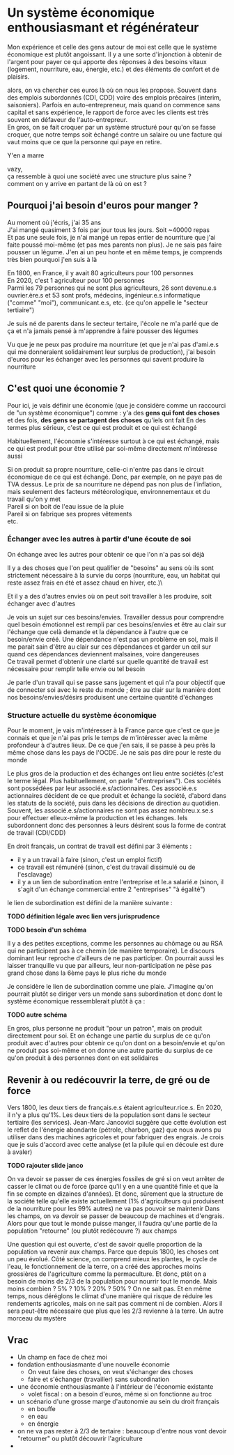 # Un système économique enthousiasmant et régénérateur

Mon expérience et celle des gens autour de moi est celle que le système économique est plutôt angoissant. Il y a une sorte d'injonction à obtenir de l'argent pour payer ce qui apporte des réponses à des besoins vitaux (logement, nourriture, eau, énergie, etc.) et des éléments de confort et de plaisirs. 

alors, on va chercher ces euros là où on nous les propose. Souvent dans des emplois subordonnés (CDI, CDD) voire des emplois précaires (interim, saisoniers). Parfois en auto-entrepreneur, mais quand on commence sans capital et sans expérience, le rapport de force avec les clients est très souvent en défaveur de l'auto-entrepreur.\
En gros, on se fait croquer par un système structuré pour qu'on se fasse croquer, que notre temps soit échangé contre un salaire ou une facture qui vaut moins que ce que la personne qui paye en retire.

Y'en a marre

vazy,\
ça ressemble à quoi une société avec une structure plus saine ?\
comment on y arrive en partant de là où on est ?


## Pourquoi j'ai besoin d'euros pour manger ?

Au moment où j'écris, j'ai 35 ans\
J'ai mangé quasiment 3 fois par jour tous les jours. Soit ~40000 repas\
Et pas une seule fois, je n'ai mangé un repas entier de nourriture que j'ai faite poussé moi-même (et pas mes parents non plus). Je ne sais pas faire pousser un légume. J'en ai un peu honte et en même temps, je comprends très bien pourquoi j'en suis à là

En 1800, en France, il y avait 80 agriculteurs pour 100 personnes\
En 2020, c'est 1 agriculteur pour 100 personnes\
Parmi les 79 personnes qui ne sont plus agriculteurs, 26 sont devenu.e.s ouvrier.ère.s et 53 sont profs, médecins, ingénieur.e.s informatique ("comme" "moi"), communicant.e.s, etc. (ce qu'on appelle le "secteur tertiaire")

Je suis né de parents dans le secteur tertaire, l'école ne m'a parlé que de ça et n'a jamais pensé à m'apprendre à faire pousser des légumes 

Vu que je ne peux pas produire ma nourriture (et que je n'ai pas d'ami.e.s qui me donneraient solidairement leur surplus de production), j'ai besoin d'euros pour les échanger avec les personnes qui savent produire la nourriture



## C'est quoi une économie ?

Pour ici, je vais définir une économie (que je considère comme un raccourci de "un système économique") comme : y'a des **gens qui font des choses** et des fois, **des gens se partagent des choses** qu'iels ont fait
En des termes plus sérieux, c'est ce qui est produit et ce qui est échangé

Habituellement, l'économie s'intéresse surtout à ce qui est échangé, mais ce qui est produit pour être utilisé par soi-même directement m'intéresse aussi

Si on produit sa propre nourriture, celle-ci n'entre pas dans le circuit économique de ce qui est échangé. Donc, par exemple, on ne paye pas de TVA dessus. Le prix de sa nourriture ne dépend pas non plus de l'inflation, mais seulement des facteurs météorologique, environnementaux et du travail qu'on y met\
Pareil si on boit de l'eau issue de la pluie\
Pareil si on fabrique ses propres vêtements\
etc.


### Échanger avec les autres à partir d'une écoute de soi

On échange avec les autres pour obtenir ce que l'on n'a pas soi déjà

Il y a des choses que l'on peut qualifier de "besoins" au sens où ils sont strictement nécessaire à la survie du corps (nourriture, eau, un habitat qui reste assez frais en été et assez chaud en hiver, etc.)\

Et il y a des d'autres envies où on peut soit travailler à les produire, soit échanger avec d'autres

Je vois un sujet sur ces besoins/envies. Travailler dessus pour comprendre quel besoin émotionnel est rempli par ces besoins/envies et être au clair sur l'échange que celà demande et la dépendance à l'autre que ce besoin/envie créé. Une dépendance n'est pas un problème en soi, mais il me parait sain d'être au clair sur ces dépendances et garder un œil sur quand ces dépendances deviennent malsaines, voire dangereuses\
Ce travail permet d'obtenir une clarté sur quelle quantité de travail est nécessaire pour remplir telle envie ou tel besoin

Je parle d'un travail qui se passe sans jugement et qui n'a pour objectif que de connecter soi avec le reste du monde ; être au clair sur la manière dont nos besoins/envies/désirs produisent une certaine quantité d'échanges


### Structure actuelle du système économique

Pour le moment, je vais m'intéresser à la France parce que c'est ce que je connais et que je n'ai pas pris le temps de m'intéresser avec la même profondeur à d'autres lieux. De ce que j'en sais, il se passe à peu près la même chose dans les pays de l'OCDE. Je ne sais pas dire pour le reste du monde

Le plus gros de la production et des échanges ont lieu entre sociétés (c'est le terme légal. Plus habituellement, on parle "d'entreprises"). Ces sociétés sont possédées par leur associé.e.s/actionnaires. Ces associé.e.s actionnaires décident de ce que produit et échange la société, d'abord dans les statuts de la société, puis dans les décisions de direction au quotidien. Souvent, les associé.e.s/actionnaires ne sont pas assez nombreu.x.se.s pour effectuer elleux-même la production et les échanges. Iels subordonnent donc des personnes à leurs désirent sous la forme de contrat de travail (CDI/CDD)

En droit français, un contrat de travail est défini par 3 éléments : 
- il y a un travail à faire (sinon, c'est un emploi fictif)
- ce travail est rémunéré (sinon, c'est du travail dissimulé ou de l'esclavage)
- il y a un lien de subordination entre l'entreprise et le.a salarié.e (sinon, il s'agit d'un échange commercial entre 2 "entreprises" "à égalité")

le lien de subordination est défini de la manière suivante : 

**TODO définition légale avec lien vers jurisprudence**

**TODO besoin d'un schéma**

Il y a des petites exceptions, comme les personnes au chômage ou au RSA qui ne participent pas à ce chemin (de manière temporaire). Le discours dominant leur reproche d'ailleurs de ne pas participer. On pourrait aussi les laisser tranquille vu que par ailleurs, leur non-participation ne pèse pas grand chose dans la 6ème pays le plus riche du monde

Je considère le lien de subordination comme une plaie. J'imagine qu'on pourrait plutôt se diriger vers un monde sans subordination et donc dont le système économique ressemblerait plutôt à ça : 

**TODO autre schéma**

En gros, plus personne ne produit "pour un patron", mais on produit directement pour soi. Et on échange une partie du surplus de ce qu'on produit avec d'autres pour obtenir ce qu'on dont on a besoin/envie et qu'on ne produit pas soi-même et on donne une autre partie du surplus de ce qu'on produit à des personnes dont on est solidaires


## Revenir à ou redécouvrir la terre, de gré ou de force

Vers 1800, les deux tiers de français.e.s étaient agriculteur.rice.s. En 2020, il n'y a plus qu'1%. Les deux tiers de la population sont dans le secteur tertiaire (les services). Jean-Marc Jancovici suggère que cette évolution est le reflet de l'énergie abondante (pétrole, charbon, gaz) que nous avons pu utiliser dans des machines agricoles et pour fabriquer des engrais. Je crois que je suis d'accord avec cette analyse (et la pilule qui en découle est dure à avaler)

**TODO rajouter slide janco**

On va devoir se passer de ces énergies fossiles de gré si on veut arrêter de casser le climat ou de force (parce qu'il y en a une quantité finie et que la fin se compte en dizaines d'années). Et donc, sûrement que la structure de la société telle qu'elle existe actuellement (1% d'agriculteurs qui produisent de la nourriture pour les 99% autres) ne va pas pouvoir se maintenir
Dans les champs, on va devoir se passer de beaucoup de machines et d'engrais. Alors pour que tout le monde puisse manger, il faudra qu'une partie de la population "retourne" (ou plutôt redécouvre ?) aux champs

Une question qui est ouverte, c'est de savoir quelle proportion de la population va revenir aux champs. Parce que depuis 1800, les choses ont un peu évolué. Côté science, on comprend mieux les plantes, le cycle de l'eau, le fonctionnement de la terre, on a créé des approches moins grossières de l'agriculture comme la permaculture. Et donc, ptèt on a besoin de moins de 2/3 de la population pour nourrir tout le monde. Mais moins combien ? 5% ? 10% ? 20% ? 50% ? On ne sait pas.
Et en même temps, nous déréglons le climat d'une manière qui risque de réduire les rendements agricoles, mais on ne sait pas comment ni de combien. Alors il sera peut-être nécessaire que plus que les 2/3 revienne à la terre. Un autre morceau du mystère 








## Vrac

- Un champ en face de chez moi
- fondation enthousiasmante d'une nouvelle économie
    - On veut faire des choses, on veut s'échanger des choses
    - faire et s'échanger (travailler) sans subordination
- une économie enthousiasmante à l'intérieur de l'économie existante
    - volet fiscal : on a besoin d'euros, même si on fonctionne au troc
- un scénario d'une grosse marge d'autonomie au sein du droit français
    - en bouffe
    - en eau
    - en énergie
- on ne va pas rester à 2/3 de tertaire : beaucoup d'entre nous vont devoir "retourner" ou plutôt découvrir l'agriculture
- 













